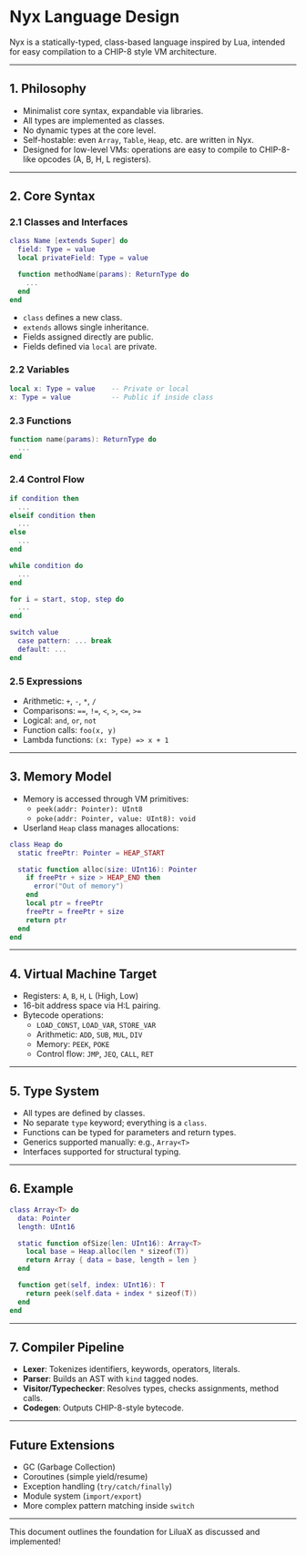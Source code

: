 # Nyx Language Design

Nyx is a statically-typed, class-based language inspired by Lua, intended for easy compilation to a CHIP-8 style VM architecture.

---

## 1. Philosophy
- Minimalist core syntax, expandable via libraries.
- All types are implemented as classes.
- No dynamic types at the core level.
- Self-hostable: even `Array`, `Table`, `Heap`, etc. are written in Nyx.
- Designed for low-level VMs: operations are easy to compile to CHIP-8-like opcodes (A, B, H, L registers).

---

## 2. Core Syntax

### 2.1 Classes and Interfaces
```lua
class Name [extends Super] do
  field: Type = value
  local privateField: Type = value

  function methodName(params): ReturnType do
    ...
  end
end
```
- `class` defines a new class.
- `extends` allows single inheritance.
- Fields assigned directly are public.
- Fields defined via `local` are private.

### 2.2 Variables
```lua
local x: Type = value    -- Private or local
x: Type = value          -- Public if inside class
```

### 2.3 Functions
```lua
function name(params): ReturnType do
  ...
end
```

### 2.4 Control Flow
```lua
if condition then
  ...
elseif condition then
  ...
else
  ...
end

while condition do
  ...
end

for i = start, stop, step do
  ...
end

switch value
  case pattern: ... break
  default: ...
end
```

### 2.5 Expressions
- Arithmetic: `+`, `-`, `*`, `/`
- Comparisons: `==`, `!=`, `<`, `>`, `<=`, `>=`
- Logical: `and`, `or`, `not`
- Function calls: `foo(x, y)`
- Lambda functions: `(x: Type) => x + 1`

---

## 3. Memory Model
- Memory is accessed through VM primitives:
  - `peek(addr: Pointer): UInt8`
  - `poke(addr: Pointer, value: UInt8): void`
- Userland `Heap` class manages allocations:
```lua
class Heap do
  static freePtr: Pointer = HEAP_START

  static function alloc(size: UInt16): Pointer
    if freePtr + size > HEAP_END then
      error("Out of memory")
    end
    local ptr = freePtr
    freePtr = freePtr + size
    return ptr
  end
end
```

---

## 4. Virtual Machine Target
- Registers: `A`, `B`, `H`, `L` (High, Low)
- 16-bit address space via H:L pairing.
- Bytecode operations:
  - `LOAD_CONST`, `LOAD_VAR`, `STORE_VAR`
  - Arithmetic: `ADD`, `SUB`, `MUL`, `DIV`
  - Memory: `PEEK`, `POKE`
  - Control flow: `JMP`, `JEQ`, `CALL`, `RET`

---

## 5. Type System
- All types are defined by classes.
- No separate `type` keyword; everything is a `class`.
- Functions can be typed for parameters and return types.
- Generics supported manually: e.g., `Array<T>`
- Interfaces supported for structural typing.

---

## 6. Example
```lua
class Array<T> do
  data: Pointer
  length: UInt16

  static function ofSize(len: UInt16): Array<T>
    local base = Heap.alloc(len * sizeof(T))
    return Array { data = base, length = len }
  end

  function get(self, index: UInt16): T
    return peek(self.data + index * sizeof(T))
  end
end
```

---

## 7. Compiler Pipeline
- **Lexer**: Tokenizes identifiers, keywords, operators, literals.
- **Parser**: Builds an AST with `kind` tagged nodes.
- **Visitor/Typechecker**: Resolves types, checks assignments, method calls.
- **Codegen**: Outputs CHIP-8-style bytecode.

---

## Future Extensions
- GC (Garbage Collection)
- Coroutines (simple yield/resume)
- Exception handling (`try/catch/finally`)
- Module system (`import/export`)
- More complex pattern matching inside `switch`

---

This document outlines the foundation for LiluaX as discussed and implemented!
